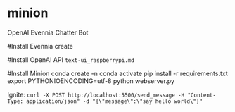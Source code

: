 # minion
OpenAI Evennia Chatter Bot

#Install Evennia
create <username> <password>

#Install OpenAI API
`text-ui_raspberrypi.md`

#Install Minion
conda create -n <env-name>
conda activate <env-name>
pip install -r requirements.txt
export PYTHONIOENCODING=utf-8
python webserver.py

Ignite:
`curl -X POST http://localhost:5500/send_message -H "Content-Type: application/json" -d "{\"message\":\"say hello world\"}"`